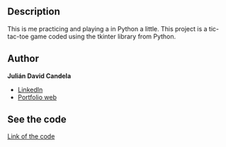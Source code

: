 ## Description

This is me practicing and playing a in Python a little. This project is a tic-tac-toe game coded using the tkinter library from Python.

## Author
**Julián David Candela**
* [LinkedIn](https://sites.google.com/view/juliandavidcandela/about-me)
* [Portfolio web](https://sites.google.com/view/juliandavidcandela/about-me)
  
## See the code
[Link of the code]( https://jiandavid09.github.io/Portfolio-tiktaktok/)
